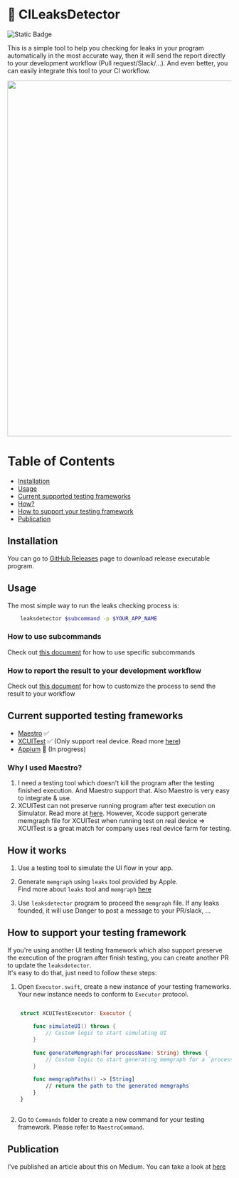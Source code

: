 
# 🔎 CILeaksDetector 

![Static Badge](https://img.shields.io/badge/status-active-brightgreen)

This is a simple tool to help you checking for leaks in your program automatically in the most accurate way, then it will send the report directly to your development workflow (Pull request/Slack/...).
And even better, you can easily integrate this tool to your CI workflow.

<img src=resources/result.png width=800/>

# Table of Contents

- [Installation](#installation)
- [Usage](#usage)
- [Current supported testing frameworks](#current-supported-testing-frameworks)
- [How?](#how)
- [How to support your testing framework](#how-to-support-your-testing-framework)
- [Publication](#publication)

## Installation

You can go to [GitHub Releases](https://github.com/hoangatuan/MemoryLeaksCheck/releases) page to download release executable program.

## Usage

The most simple way to run the leaks checking process is:

```bash
    leaksdetector $subcommand -p $YOUR_APP_NAME
```

### How to use subcommands

Check out [this document](./Docs/Report.md) for how to use specific subcommands

### How to report the result to your development workflow

Check out [this document](./Docs/Report.md) for how to customize the process to send the result to your workflow

## Current supported testing frameworks

- [Maestro](https://maestro.mobile.dev/) ✅
- [XCUITest](https://developer.apple.com/documentation/xctest) ✅ (Only support real device. Read more [here](./Docs/XCUITests.md)) 
- [Appium](http://appium.io/) 🚧 (In progress)

### Why I used Maestro?
   
1. I need a testing tool which doesn't kill the program after the testing finished execution. And Maestro support that. Also Maestro is very easy to integrate & use.  
2. XCUITest can not preserve running program after test execution on Simulator. Read more at [here](./Docs/XCUITests.md). However, Xcode support generate memgraph file for XCUITest when running test on real device => XCUITest is a great match for company uses real device farm for testing.

## How it works

1. Use a testing tool to simulate the UI flow in your app.   

2. Generate `memgraph` using `leaks` tool provided by Apple.  
Find more about `leaks` tool and `memgraph` [here](https://developer.apple.com/videos/play/wwdc2018/416/)   

3. Use `leaksdetector` program to proceed the `memgraph` file. If any leaks founded, it will use Danger to post a message to your PR/slack, ... 

## How to support your testing framework

If you're using another UI testing framework which also support preserve the execution of the program after finish testing, you can create another PR to update the `leaksdetector`.   
It's easy to do that, just need to follow these steps:   

1. Open `Executor.swift`, create a new instance of your testing frameworks. Your new instance needs to conform to `Executor` protocol. 
  
```swift

    struct XCUITestExecutor: Executor {
        
        func simulateUI() throws {
            // Custom logic to start simulating UI
        }
        
        func generateMemgraph(for processName: String) throws {
            // Custom logic to start generating memgraph for a `processName`
        }
        
        func memgraphPaths() -> [String]
            // return the path to the generated memgraphs
        }
    }
    
```

2. Go to `Commands` folder to create a new command for your testing framework. Please refer to `MaestroCommand`.

## Publication

I've published an article about this on Medium. You can take a look at [here](https://medium.com/gitconnected/automating-memory-leak-detection-with-ci-integration-for-ios-380f08a55f0b)
